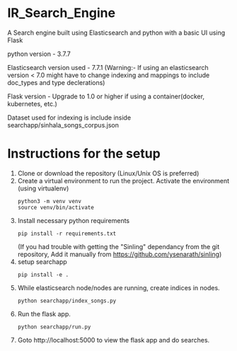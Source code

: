 # IR_Search_Engine
A Search engine built using Elasticsearch and python with a basic UI using Flask

python version - 3.7.7

Elasticsearch version used - 7.7.1 (Warning:- If using an elasticsearch version < 7.0 might have to change indexing and mappings 
to include doc_types and type declerations)

Flask version - Upgrade to 1.0 or higher if using a container(docker, kubernetes, etc.)

Dataset used for indexing is include inside searchapp/sinhala_songs_corpus.json

# Instructions for the setup
1. Clone or download the repository (Linux/Unix OS is preferred)
2. Create a virtual environment to run the project. Activate the environment (using virtualenv)
	```
	python3 -m venv venv
	source venv/bin/activate
	```
3. Install necessary python requirements
	```
	pip install -r requirements.txt
	```
	(If you had trouble with getting the "Sinling" dependancy from the git repository, Add it manually from https://github.com/ysenarath/sinling)
4. setup searchapp
	```
	pip install -e .
	```
5. While elasticsearch node/nodes are running, create indices in nodes.
	```
	python searchapp/index_songs.py
	```
6. Run the flask app.
	```
	python searchapp/run.py
	```
7. Goto http://localhost:5000 to view the flask app and do searches.


